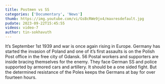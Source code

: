 ```yaml
---
title: Postmen vs SS
categories: ['Documentary', 'News']
thumb: https://img.youtube.com/vi/GsBcRWe9jx4/maxresdefault.jpg
pudate: 2023-09-22T15:45:55
videos: video-7
author: tin-sokhavuth
---
```

<!--src/content/posts/post-7.md-->

It’s September 1st 1939 and war is once again rising in Europe. Germany has started the invasion of Poland and one of it’s first assaults is on the Polish Post office in the free city of Gdansk. 56 Postal workers and supporters are inside bracing themselves for the enemy. They face German SS and police supported by armored cars and artillery. It should be a one sided fight. But the determined resistance of the Poles keeps the Germans at bay for over fourteen hours.
